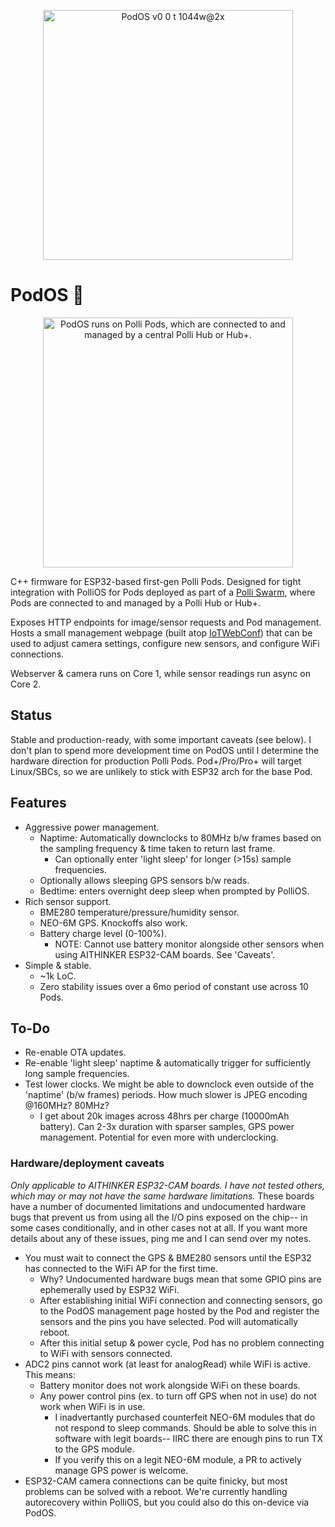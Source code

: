 <p align="center">
  <img width="400" alt="PodOS v0 0 t 1044w@2x" src="https://github.com/frontierkodiak/PodOS/assets/18093848/7dc0c136-026a-458d-99f1-98624971e647">
</p>



# PodOS 📸
<p align="center">
  <img width="400" alt="PodOS runs on Polli Pods, which are connected to and managed by a central Polli Hub or Hub+." src="https://github.com/frontierkodiak/PodOS/assets/18093848/6f7ab557-dbd2-4363-bb9e-a10f87a991c9">
</p>


C++ firmware for ESP32-based first-gen Polli Pods. Designed for tight integration with PolliOS for Pods deployed as part of a [Polli Swarm]([url](https://www.polli.ai/hardware)), where Pods are connected to and managed by a Polli Hub or Hub+.

Exposes HTTP endpoints for image/sensor requests and Pod management. Hosts a small management webpage (built atop [IoTWebConf](https://github.com/prampec/IotWebConf)) that can be used to adjust camera settings, configure new sensors, and configure WiFi connections.

Webserver & camera runs on Core 1, while sensor readings run async on Core 2.


## Status
Stable and production-ready, with some important caveats (see below). I don't plan to spend more development time on PodOS until I determine the hardware direction for production Polli Pods. Pod+/Pro/Pro+ will target Linux/SBCs, so we are unlikely to stick with ESP32 arch for the base Pod.

## Features
- Aggressive power management.
  - Naptime: Automatically downclocks to 80MHz b/w frames based on the sampling frequency & time taken to return last frame.
    - Can optionally enter 'light sleep' for longer (>15s) sample frequencies.
  - Optionally allows sleeping GPS sensors b/w reads.
  - Bedtime: enters overnight deep sleep when prompted by PolliOS.
- Rich sensor support.
  - BME280 temperature/pressure/humidity sensor.
  - NEO-6M GPS. Knockoffs also work.
  - Battery charge level (0-100%).
    - NOTE: Cannot use battery monitor alongside other sensors when using AITHINKER ESP32-CAM boards. See 'Caveats'. 
- Simple & stable.
  - ~1k LoC. 
  - Zero stability issues over a 6mo period of constant use across 10 Pods.



## To-Do
- Re-enable OTA updates.
- Re-enable 'light sleep' naptime & automatically trigger for sufficiently long sample frequencies.
- Test lower clocks. We might be able to downclock even outside of the 'naptime' (b/w frames) periods. How much slower is JPEG encoding @160MHz? 80MHz?
  - I get about 20k images across 48hrs per charge (10000mAh battery). Can 2-3x duration with sparser samples, GPS power management. Potential for even more with underclocking.
 

### Hardware/deployment caveats
_Only applicable to AITHINKER ESP32-CAM boards. I have not tested others, which may or may not have the same hardware limitations._
These boards have a number of documented limitations and undocumented hardware bugs that prevent us from using all the I/O pins exposed on the chip-- in some cases conditionally, and in other cases not at all.
If you want more details about any of these issues, ping me and I can send over my notes. 

- You must wait to connect the GPS & BME280 sensors until the ESP32 has connected to the WiFi AP for the first time.
  - Why? Undocumented hardware bugs mean that some GPIO pins are ephemerally used by ESP32 WiFi.
  - After establishing initial WiFi connection and connecting sensors, go to the PodOS management page hosted by the Pod and register the sensors and the pins you have selected. Pod will automatically reboot.
  - After this initial setup & power cycle, Pod has no problem connecting to WiFi with sensors connected.
- ADC2 pins cannot work (at least for analogRead) while WiFi is active. This means:
  - Battery monitor does not work alongside WiFi on these boards.
  - Any power control pins (ex. to turn off GPS when not in use) do not work when WiFi is in use.
    - I inadvertantly purchased counterfeit NEO-6M modules that do not respond to sleep commands. Should be able to solve this in software with legit boards-- IIRC there are enough pins to run TX to the GPS module.
    - If you verify this on a legit NEO-6M module, a PR to actively manage GPS power is welcome.
- ESP32-CAM camera connections can be quite finicky, but most problems can be solved with a reboot. We're currently handling autorecovery within PolliOS, but you could also do this on-device via PodOS.
